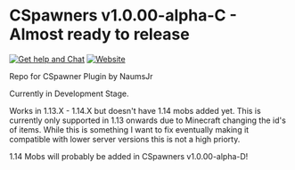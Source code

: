 # CSpawners v1.0.00-alpha-C - Almost ready to release
[![Get help and Chat](https://img.shields.io/badge/Get%20help%20and%20Chat-on%20discord-7289da.svg)](https://discord.gg/VyntgYz) [![Website](https://img.shields.io/badge/Website-www.NaumsJr.com-brightgreen.svg)](http://www.naumsjr.com)

Repo for CSpawner Plugin by NaumsJr

Currently in Development Stage.

Works in 1.13.X - 1.14.X but doesn't have 1.14 mobs added yet. This is currently only supported in 1.13 onwards due to Minecraft changing the id's of items. While this is something I want to fix eventually making it compatible with lower server versions this is not a high priorty.

1.14 Mobs will probably be added in CSpawners v1.0.00-alpha-D!
